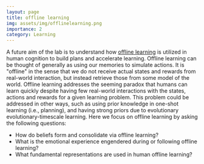 ```yaml
---
layout: page
title: offline learning
img: assets/img/offlinelearning.png
importance: 2
category: Learning
---
```


A future aim of the lab is to understand how [offline learning](https://arxiv.org/pdf/2005.01643) is utilized in human cognition to build plans and accelerate learning. Offline learning can be thought of generally as using our memories to simulate actions. It is "offline" in the sense that we do not receive actual states and rewards from real-world interaction, but instead retrieve those from some model of the world. Offline learning addresses the seeming paradox that humans can learn quickly despite having few real-world interactions with the states, actions and rewards for a given learning problem. This problem could be addressed in other ways, such as using prior knowledge in one-shot learning (i.e., planning), and having strong priors due to evolutionary evolutionary-timescale learning. Here we focus on offline learning by asking the following questions:

- How do beliefs form and consolidate via offline learning?
- What is the emotional experience engendered during or following offline learning?
- What fundamental representations are used in human offline learning?
